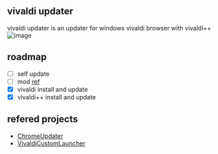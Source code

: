 ## vivaldi updater 
 vivaldi updater is an updater for  windows vivaldi browser with vivaldi++ 
 ![image](https://github.com/user-attachments/assets/80b1a3a2-c912-4d1b-8d02-534c51b3f357)

## roadmap
 - [ ] self update
 - [ ] mod [ref](https://github.com/luetage/vivaldi_modding)
 - [x] vivaldi install and update
 - [x] vivaldi++ install and update
## refered projects
+ [ChromeUpdater](https://github.com/TkYu/ChromeUpdater)
+ [VivaldiCustomLauncher](https://github.com/Aldaviva/VivaldiCustomLauncher/)
